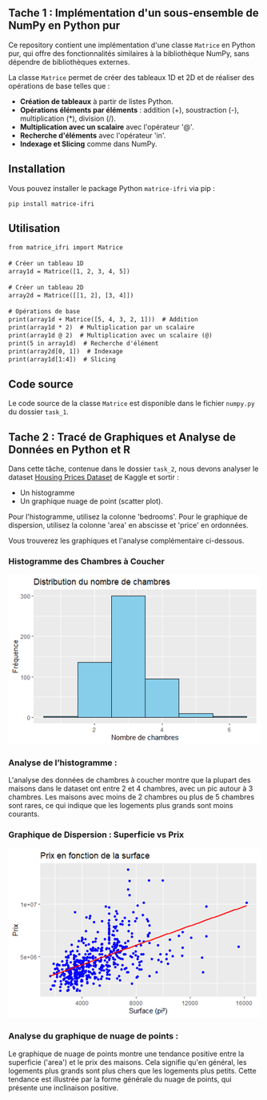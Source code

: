 ## Tache 1 : Implémentation d'un sous-ensemble de NumPy en Python pur

Ce repository contient une implémentation d'une classe `Matrice` en Python pur, qui offre des fonctionnalités similaires à la bibliothèque NumPy, sans dépendre de bibliothèques externes.

La classe `Matrice` permet de créer des tableaux 1D et 2D et de réaliser des opérations de base telles que :

- **Création de tableaux** à partir de listes Python.
- **Opérations éléments par éléments** : addition (+), soustraction (-), multiplication (\*), division (/).
- **Multiplication avec un scalaire** avec l'opérateur '@'.
- **Recherche d'éléments** avec l'opérateur 'in'.
- **Indexage et Slicing** comme dans NumPy.

## Installation

Vous pouvez installer le package Python `matrice-ifri` via pip :

```
pip install matrice-ifri
```
## Utilisation

```
from matrice_ifri import Matrice

# Créer un tableau 1D
array1d = Matrice([1, 2, 3, 4, 5])

# Créer un tableau 2D
array2d = Matrice([[1, 2], [3, 4]])

# Opérations de base
print(array1d + Matrice([5, 4, 3, 2, 1]))  # Addition
print(array1d * 2)  # Multiplication par un scalaire
print(array1d @ 2)  # Multiplication avec un scalaire (@)
print(5 in array1d)  # Recherche d'élément
print(array2d[0, 1])  # Indexage
print(array1d[1:4])  # Slicing 

```

## Code source

Le code source de la classe `Matrice` est disponible dans le fichier `numpy.py` du dossier `task_1`.

## Tache 2 : Tracé de Graphiques et Analyse de Données en Python et R

Dans cette tâche, contenue dans le dossier `task_2`, nous devons analyser le dataset [Housing Prices Dataset](https://www.kaggle.com/datasets/yasserh/housing-prices-dataset) de Kaggle et sortir :

* Un histogramme
* Un graphique nuage de point (scatter plot).

Pour l'histogramme, utilisez la colonne 'bedrooms'. Pour le graphique de dispersion, utilisez la colonne 'area' en abscisse et 'price' en ordonnées. 

Vous trouverez les graphiques et l'analyse complémentaire ci-dessous.

### Histogramme des Chambres à Coucher

![Histogramme des Chambres à Coucher](task_2/Images/hist_R.png)

### Analyse de l’histogramme :

L'analyse des données de chambres à coucher montre que la plupart des maisons dans le dataset ont entre 2 et 4 chambres, avec un pic autour à 3 chambres. Les maisons avec moins de 2 chambres ou plus de 5 chambres sont rares, ce qui indique que les logements plus grands sont moins courants.

### Graphique de Dispersion : Superficie vs Prix

![Graphique de Dispersion](task_2/Images/scatter_R.png)

### Analyse du graphique de nuage de points :

Le graphique de nuage de points montre une tendance positive entre la superficie ('area') et le prix des maisons. Cela signifie qu'en général, les logements plus grands sont plus chers que les logements plus petits. Cette tendance est illustrée par la forme générale du nuage de points, qui présente une inclinaison positive. 

